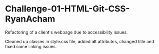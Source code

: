 # Challenge-01-HTML-Git-CSS-RyanAcham
Refactoring of a client's webpage due to accessibility issues.

Cleaned up classes in style.css file, added alt attributes, changed title and fixed some linking issues.
